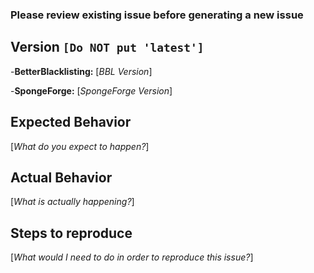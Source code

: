 ### Please review existing issue before generating a new issue

## Version `[Do NOT put 'latest']`

-**BetterBlacklisting:** [_BBL Version_]

-**SpongeForge:** [_SpongeForge Version_]

## Expected Behavior

[_What do you expect to happen?_]

## Actual Behavior

[_What is actually happening?_]

## Steps to reproduce

[_What would I need to do in order to reproduce this issue?_]
